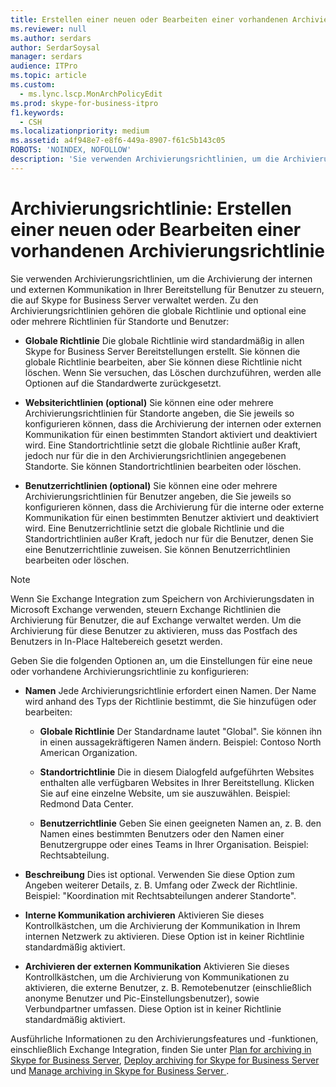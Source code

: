 ```yaml
---
title: Erstellen einer neuen oder Bearbeiten einer vorhandenen Archivierungsrichtlinie
ms.reviewer: null
ms.author: serdars
author: SerdarSoysal
manager: serdars
audience: ITPro
ms.topic: article
ms.custom:
  - ms.lync.lscp.MonArchPolicyEdit
ms.prod: skype-for-business-itpro
f1.keywords:
  - CSH
ms.localizationpriority: medium
ms.assetid: a4f948e7-e8f6-449a-8907-f61c5b143c05
ROBOTS: 'NOINDEX, NOFOLLOW'
description: 'Sie verwenden Archivierungsrichtlinien, um die Archivierung der internen und externen Kommunikation in Ihrer Bereitstellung für Benutzer zu steuern, die auf Skype for Business Server verwaltet werden. Zu den Archivierungsrichtlinien gehören die globale Richtlinie und optional eine oder mehrere Richtlinien für Standorte und Benutzer:'
---
```


# <a name="archiving-policy-create-new-or-edit-existing"></a>Archivierungsrichtlinie: Erstellen einer neuen oder Bearbeiten einer vorhandenen Archivierungsrichtlinie
 
Sie verwenden Archivierungsrichtlinien, um die Archivierung der internen und externen Kommunikation in Ihrer Bereitstellung für Benutzer zu steuern, die auf Skype for Business Server verwaltet werden. Zu den Archivierungsrichtlinien gehören die globale Richtlinie und optional eine oder mehrere Richtlinien für Standorte und Benutzer:
  
- **Globale Richtlinie** Die globale Richtlinie wird standardmäßig in allen Skype for Business Server Bereitstellungen erstellt. Sie können die globale Richtlinie bearbeiten, aber Sie können diese Richtlinie nicht löschen. Wenn Sie versuchen, das Löschen durchzuführen, werden alle Optionen auf die Standardwerte zurückgesetzt.
    
- **Websiterichtlinien (optional)** Sie können eine oder mehrere Archivierungsrichtlinien für Standorte angeben, die Sie jeweils so konfigurieren können, dass die Archivierung der internen oder externen Kommunikation für einen bestimmten Standort aktiviert und deaktiviert wird. Eine Standortrichtlinie setzt die globale Richtlinie außer Kraft, jedoch nur für die in den Archivierungsrichtlinien angegebenen Standorte. Sie können Standortrichtlinien bearbeiten oder löschen.
    
- **Benutzerrichtlinien (optional)** Sie können eine oder mehrere Archivierungsrichtlinien für Benutzer angeben, die Sie jeweils so konfigurieren können, dass die Archivierung für die interne oder externe Kommunikation für einen bestimmten Benutzer aktiviert und deaktiviert wird. Eine Benutzerrichtlinie setzt die globale Richtlinie und die Standortrichtlinien außer Kraft, jedoch nur für die Benutzer, denen Sie eine Benutzerrichtlinie zuweisen. Sie können Benutzerrichtlinien bearbeiten oder löschen.
    
> [!NOTE]
> Wenn Sie Exchange Integration zum Speichern von Archivierungsdaten in Microsoft Exchange verwenden, steuern Exchange Richtlinien die Archivierung für Benutzer, die auf Exchange verwaltet werden. Um die Archivierung für diese Benutzer zu aktivieren, muss das Postfach des Benutzers in In-Place Haltebereich gesetzt werden. 
  
Geben Sie die folgenden Optionen an, um die Einstellungen für eine neue oder vorhandene Archivierungsrichtlinie zu konfigurieren:
- **Namen** Jede Archivierungsrichtlinie erfordert einen Namen. Der Name wird anhand des Typs der Richtlinie bestimmt, die Sie hinzufügen oder bearbeiten:
    
  - **Globale Richtlinie** Der Standardname lautet "Global". Sie können ihn in einen aussagekräftigeren Namen ändern. Beispiel: Contoso North American Organization.
    
  - **Standortrichtlinie** Die in diesem Dialogfeld aufgeführten Websites enthalten alle verfügbaren Websites in Ihrer Bereitstellung. Klicken Sie auf eine einzelne Website, um sie auszuwählen. Beispiel: Redmond Data Center.
    
  - **Benutzerrichtlinie** Geben Sie einen geeigneten Namen an, z. B. den Namen eines bestimmten Benutzers oder den Namen einer Benutzergruppe oder eines Teams in Ihrer Organisation. Beispiel: Rechtsabteilung.
    
- **Beschreibung** Dies ist optional. Verwenden Sie diese Option zum Angeben weiterer Details, z. B. Umfang oder Zweck der Richtlinie. Beispiel: "Koordination mit Rechtsabteilungen anderer Standorte".
    
- **Interne Kommunikation archivieren** Aktivieren Sie dieses Kontrollkästchen, um die Archivierung der Kommunikation in Ihrem internen Netzwerk zu aktivieren. Diese Option ist in keiner Richtlinie standardmäßig aktiviert.
    
- **Archivieren der externen Kommunikation** Aktivieren Sie dieses Kontrollkästchen, um die Archivierung von Kommunikationen zu aktivieren, die externe Benutzer, z. B. Remotebenutzer (einschließlich anonyme Benutzer und Pic-Einstellungsbenutzer), sowie Verbundpartner umfassen. Diese Option ist in keiner Richtlinie standardmäßig aktiviert.
    
Ausführliche Informationen zu den Archivierungsfeatures und -funktionen, einschließlich Exchange Integration, finden Sie unter [Plan for archiving in Skype for Business Server](../../../plan-your-deployment/archiving/archiving.md), [Deploy archiving for Skype for Business Server](../../../deploy/deploy-archiving/deploy-archiving.md) und [Manage archiving in Skype for Business Server ](../../../manage/archiving/archiving.md).

